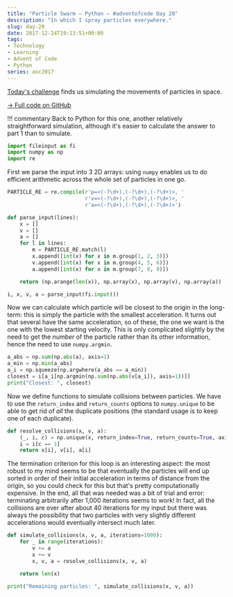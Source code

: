 ```yaml
---
title: "Particle Swarm — Python — #adventofcode Day 20"
description: "In which I spray particles everywhere."
slug: day-20
date: 2017-12-24T19:13:51+00:00
tags:
- Technology
- Learning
- Advent of Code
- Python
series: aoc2017
---
```


[Today's challenge](http://adventofcode.com/2017/day/20) finds us simulating the movements of particles in space.

[→ Full code on GitHub](https://github.com/jezcope/aoc2017/blob/master/19-a-series-of-tubes.rs)

!!! commentary
    Back to Python for this one, another relatively straightforward simulation, although it's easier to calculate the answer to part 1 than to simulate.

```python
import fileinput as fi
import numpy as np
import re
```

First we parse the input into 3 2D arrays: using `numpy` enables us to do efficient arithmetic across the whole set of particles in one go.

```python
PARTICLE_RE = re.compile(r'p=<(-?\d+),(-?\d+),(-?\d+)>, '
                         r'v=<(-?\d+),(-?\d+),(-?\d+)>, '
                         r'a=<(-?\d+),(-?\d+),(-?\d+)>')

def parse_input(lines):
    x = []
    v = []
    a = []
    for l in lines:
        m = PARTICLE_RE.match(l)
        x.append([int(x) for x in m.group(1, 2, 3)])
        v.append([int(x) for x in m.group(4, 5, 6)])
        a.append([int(x) for x in m.group(7, 8, 9)])

    return (np.arange(len(x)), np.array(x), np.array(v), np.array(a))

i, x, v, a = parse_input(fi.input())
```

Now we can calculate which particle will be closest to the origin in the long-term: this is simply the particle with the smallest acceleration. It turns out that several have the same acceleration, so of these, the one we want is the one with the lowest starting velocity. This is only complicated slightly by the need to get the *number* of the particle rather than its other information, hence the need to use `numpy.argmin`.

```python
a_abs = np.sum(np.abs(a), axis=1)
a_min = np.min(a_abs)
a_i = np.squeeze(np.argwhere(a_abs == a_min))
closest = i[a_i[np.argmin(np.sum(np.abs(v[a_i]), axis=1))]]
print("Closest: ", closest)
```

Now we define functions to simulate collisions between particles. We have to use the `return_index` and `return_counts` options to `numpy.unique` to be able to get rid of *all* the duplicate positions (the standard usage is to keep one of each duplicate).

```python
def resolve_collisions(x, v, a):
    (_, i, c) = np.unique(x, return_index=True, return_counts=True, axis=0)
    i = i[c == 1]
    return x[i], v[i], a[i]
```

The termination criterion for this loop is an interesting aspect: the most robust to my mind seems to be that eventually the particles will end up sorted in order of their initial acceleration in terms of distance from the origin, so you could check for this but that's pretty computationally expensive. In the end, all that was needed was a bit of trial and error: terminating arbitrarily after 1,000 iterations seems to work! In fact, all the collisions are over after about 40 iterations for my input but there was always the possibility that two particles with very slightly different accelerations would eventually intersect much later.

```python
def simulate_collisions(x, v, a, iterations=1000):
    for _ in range(iterations):
        v += a
        x += v
        x, v, a = resolve_collisions(x, v, a)

    return len(x)

print("Remaining particles: ", simulate_collisions(x, v, a))
```
